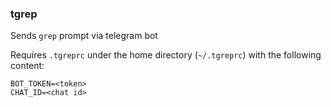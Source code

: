 ### tgrep

Sends `grep` prompt via telegram bot

Requires `.tgreprc` under the home directory (`~/.tgreprc`) with the following content:

```shell
BOT_TOKEN=<token>
CHAT_ID=<chat id>
```
